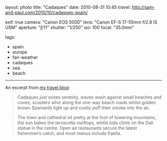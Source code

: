 layout: photo
title: "Cadaques"
date: 2010-08-31 10:45
travel: http://sam-and-paul.com/2010/10/cadaques-spain/

exif: true
camera: "Canon EOS 500D"
lens: "Canon EF-S 17-55mm f/2.8 IS USM"
aperture: "ƒ/11"
shutter: "1/250"
iso: 100
focal: "35.0mm"

tags:
  - spain
  - europe
  - fair-weather
  - cadaques
  - sea
  - beach
---

An excerpt from [my travel blog](http://sam-and-paul.com/2010/10/cadaques-spain/):

> Cadaques just oozes serenity, waves wash against small beaches and coves, scooters whiz along the one-way beach roads whilst golden brown Spaniards light up and coolly puff their smoke into the air.

> The town and cathedral sit pretty at the foot of towering mountains, the sun bakes the terracotta rooftops, whilst kids climb on the Dali statue in the centre. Open air restaurants secure the latest fishermen’s catch, and most menus include Paella.

